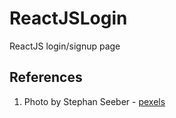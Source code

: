 # ReactJSLogin
ReactJS login/signup page

## **References**

<ol>
    <li>Photo by Stephan Seeber - <a href="https://www.pexels.com/photo/scenic-view-of-mountains-during-dawn-1261728/">pexels</a></li>
</ol>
